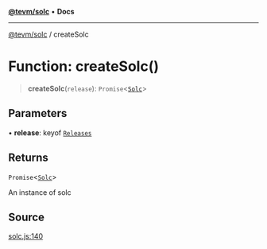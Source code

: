 [**@tevm/solc**](../README.md) • **Docs**

***

[@tevm/solc](../globals.md) / createSolc

# Function: createSolc()

> **createSolc**(`release`): `Promise`\<[`Solc`](../interfaces/Solc.md)\>

## Parameters

• **release**: keyof [`Releases`](../type-aliases/Releases.md)

## Returns

`Promise`\<[`Solc`](../interfaces/Solc.md)\>

An instance of solc

## Source

[solc.js:140](https://github.com/evmts/tevm-monorepo/blob/main/bundler-packages/solc/src/solc.js#L140)
